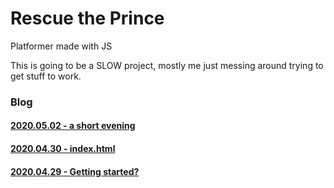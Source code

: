 # Rescue the Prince
Platformer made with JS

This is going to be a SLOW project, mostly me just messing around trying to get stuff to work.

### Blog
#### [2020.05.02 - a short evening](/_posts/2020.05.02/)
#### [2020.04.30 - index.html](/_posts/2020.04.30/)
#### [2020.04.29 - Getting started?](/_posts/2020.04.29/)
